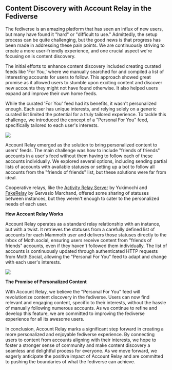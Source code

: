 ## Content Discovery with Account Relay in the Fediverse

The fediverse is an amazing platform that has seen an influx of new users, but many have found it "hard" or "difficult to use." Admittedly, the setup process can be quite challenging, but the good news is that progress has been made in addressing these pain points. We are continuously striving to create a more user-friendly experience, and one crucial aspect we're focusing on is content discovery.

The initial efforts to enhance content discovery included creating curated feeds like 'For You,' where we manually searched for and compiled a list of interesting accounts for users to follow. This approach showed great promise as it allowed users to stumble upon exciting content and discover new accounts they might not have found otherwise. It also helped users expand and improve their own home feeds.

While the curated 'For You' feed had its benefits, it wasn't personalized enough. Each user has unique interests, and relying solely on a generic curated list limited the potential for a truly tailored experience. To tackle this challenge, we introduced the concept of a "Personal For You" feed, specifically tailored to each user's interests.

![](https://jessetomchak.com/uploads/2023/254982152-75696f2e-a05c-4efa-9d40-449cc4b9cbe7.png)

Account Relay emerged as the solution to bring personalized content to users' feeds. The main challenge was how to include "friends of friends" accounts in a user's feed without them having to follow each of these accounts individually. We explored several options, including sending partial lists of accounts with available statuses or setting up a bot to follow all accounts from the "friends of friends" list, but these solutions were far from ideal.

Cooperative relays, like the [Activity Relay Server](https://github.com/yukimochi/Activity-Relay) by Yukimochi and [FakeRelay](https://github.com/g3rv4/FakeRelay) by Gervasio Marchand, offered some sharing of statuses between instances, but they weren't enough to cater to the personalized needs of each user.

**How Account Relay Works**

Account Relay operates as a standard relay relationship with an instance, but with a twist. It retrieves the statuses from a carefully defined list of accounts for each Mammoth user and delivers those statuses directly to the inbox of Moth.social, ensuring users receive content from "friends of friends" accounts, even if they haven't followed them individually. The list of accounts is continuously updated through authenticated HTTP requests from Moth.Social, allowing the "Personal For You" feed to adapt and change with each user's interests.

![](https://jessetomchak.com/uploads/2023/accountrelay-process.png)

**The Promise of Personalized Content**

With Account Relay, we believe the "Personal For You" feed will revolutionize content discovery in the fediverse. Users can now find relevant and engaging content, specific to their interests, without the hassle of manually following numerous accounts. As we continue to refine and develop this feature, we are committed to improving the fediverse experience for all its awesome users.

In conclusion, Account Relay marks a significant step forward in creating a more personalized and enjoyable fediverse experience. By connecting users to content from accounts aligning with their interests, we hope to foster a stronger sense of community and make content discovery a seamless and delightful process for everyone. As we move forward, we eagerly anticipate the positive impact of Account Relay and are committed to pushing the boundaries of what the fediverse can achieve.
